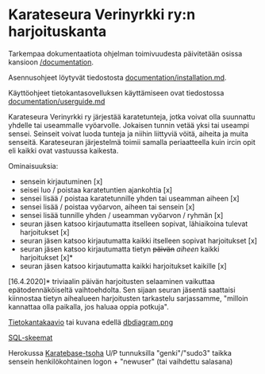# Karateseura Verinyrkki ry:n harjoituskanta

Tarkempaa dokumentaatiota ohjelman toimivuudesta päivitetään osissa kansioon [/documentation](https://github.com/eetuahon/karatebase/tree/master/documentation/README.md).

Asennusohjeet löytyvät tiedostosta [documentation/installation.md](https://github.com/eetuahon/karatebase/blob/master/documentation/installation.md).

Käyttöohjeet tietokantasovelluksen käyttämiseen ovat tiedostossa [documentation/userguide.md](https://github.com/eetuahon/karatebase/blob/master/documentation/userguide.md)

Karateseura Verinyrkki ry järjestää karatetunteja, jotka voivat olla suunnattu yhdelle tai useammalle vyöarvolle. Jokaisen tunnin vetää yksi tai useampi sensei. Seinseit voivat luoda tunteja ja niihin liittyviä vöitä, aiheita ja muita senseitä. Karateseuran järjestelmä toimii samalla periaatteella kuin ircin opit eli kaikki ovat vastuussa kaikesta.

Ominaisuuksia:
* sensein kirjautuminen [x]
* seisei luo / poistaa karatetuntien ajankohtia [x]
* sensei lisää / poistaa karatetunnille yhden tai useamman aiheen [x]
* sensei lisää / poistaa vyöarvon, aiheen tai sensein [x]
* sensei lisää tunnille yhden / useamman vyöarvon / ryhmän [x]
* seuran jäsen katsoo kirjautumatta itselleen sopivat, lähiaikoina tulevat harjoitukset [x]
* seuran jäsen katsoo kirjautumatta kaikki itselleen sopivat harjoitukset [x]
* seuran jäsen katsoo kirjautumatta tietyn ~~päivän~~ _aiheen_ kaikki harjoitukset [x]*
* seuran jäsen katsoo kirjautumatta kaikki harjoitukset kaikille [x]

[16.4.2020]* triviaalin päivän harjoitusten selaaminen vaikuttaa epätodennäköiseltä vaihtoehdolta. Sen sijaan seuran jäsentä saattaisi kiinnostaa tietyn aihealueen harjoitusten tarkastelu sarjassamme, "milloin kannattaa olla paikalla, jos haluaa oppia potkuja".

[Tietokantakaavio](https://dbdiagram.io/d/5e69648f4495b02c3b88216f) tai kuvana edellä [dbdiagram.png](https://github.com/eetuahon/karatebase/blob/master/dbdiagram.png)

[SQL-skeemat](https://github.com/eetuahon/karatebase/blob/master/documentation/schemas.md)

Herokussa [Karatebase-tsoha](http://karatebase-tsoha.herokuapp.com/)
U/P tunnuksilla "genki"/"sudo3" taikka sensein henkilökohtainen logon + "newuser" (tai vaihdettu salasana)